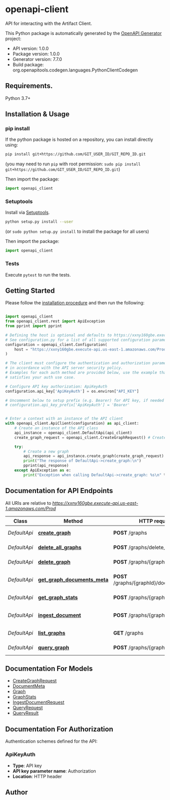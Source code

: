 # openapi-client
API for interacting with the Artifact Client.

This Python package is automatically generated by the [OpenAPI Generator](https://openapi-generator.tech) project:

- API version: 1.0.0
- Package version: 1.0.0
- Generator version: 7.7.0
- Build package: org.openapitools.codegen.languages.PythonClientCodegen

## Requirements.

Python 3.7+

## Installation & Usage
### pip install

If the python package is hosted on a repository, you can install directly using:

```sh
pip install git+https://github.com/GIT_USER_ID/GIT_REPO_ID.git
```
(you may need to run `pip` with root permission: `sudo pip install git+https://github.com/GIT_USER_ID/GIT_REPO_ID.git`)

Then import the package:
```python
import openapi_client
```

### Setuptools

Install via [Setuptools](http://pypi.python.org/pypi/setuptools).

```sh
python setup.py install --user
```
(or `sudo python setup.py install` to install the package for all users)

Then import the package:
```python
import openapi_client
```

### Tests

Execute `pytest` to run the tests.

## Getting Started

Please follow the [installation procedure](#installation--usage) and then run the following:

```python

import openapi_client
from openapi_client.rest import ApiException
from pprint import pprint

# Defining the host is optional and defaults to https://xxny160gbe.execute-api.us-east-1.amazonaws.com/Prod
# See configuration.py for a list of all supported configuration parameters.
configuration = openapi_client.Configuration(
    host = "https://xxny160gbe.execute-api.us-east-1.amazonaws.com/Prod"
)

# The client must configure the authentication and authorization parameters
# in accordance with the API server security policy.
# Examples for each auth method are provided below, use the example that
# satisfies your auth use case.

# Configure API key authorization: ApiKeyAuth
configuration.api_key['ApiKeyAuth'] = os.environ["API_KEY"]

# Uncomment below to setup prefix (e.g. Bearer) for API key, if needed
# configuration.api_key_prefix['ApiKeyAuth'] = 'Bearer'


# Enter a context with an instance of the API client
with openapi_client.ApiClient(configuration) as api_client:
    # Create an instance of the API class
    api_instance = openapi_client.DefaultApi(api_client)
    create_graph_request = openapi_client.CreateGraphRequest() # CreateGraphRequest | 

    try:
        # Create a new graph
        api_response = api_instance.create_graph(create_graph_request)
        print("The response of DefaultApi->create_graph:\n")
        pprint(api_response)
    except ApiException as e:
        print("Exception when calling DefaultApi->create_graph: %s\n" % e)

```

## Documentation for API Endpoints

All URIs are relative to *https://xxny160gbe.execute-api.us-east-1.amazonaws.com/Prod*

Class | Method | HTTP request | Description
------------ | ------------- | ------------- | -------------
*DefaultApi* | [**create_graph**](docs/DefaultApi.md#create_graph) | **POST** /graphs | Create a new graph
*DefaultApi* | [**delete_all_graphs**](docs/DefaultApi.md#delete_all_graphs) | **POST** /graphs/delete_all | Deletes all graphs
*DefaultApi* | [**delete_graph**](docs/DefaultApi.md#delete_graph) | **POST** /graphs/{graphId}/delete | Delete a graph
*DefaultApi* | [**get_graph_documents_meta**](docs/DefaultApi.md#get_graph_documents_meta) | **POST** /graphs/{graphId}/documents_meta | Get graph documents meta
*DefaultApi* | [**get_graph_stats**](docs/DefaultApi.md#get_graph_stats) | **POST** /graphs/{graphId}/stats | Get graph statistics
*DefaultApi* | [**ingest_document**](docs/DefaultApi.md#ingest_document) | **POST** /graphs/{graphId}/ingest | Ingest a document into a graph
*DefaultApi* | [**list_graphs**](docs/DefaultApi.md#list_graphs) | **GET** /graphs | List all graphs
*DefaultApi* | [**query_graph**](docs/DefaultApi.md#query_graph) | **POST** /graphs/{graphId}/query | Query a graph


## Documentation For Models

 - [CreateGraphRequest](docs/CreateGraphRequest.md)
 - [DocumentMeta](docs/DocumentMeta.md)
 - [Graph](docs/Graph.md)
 - [GraphStats](docs/GraphStats.md)
 - [IngestDocumentRequest](docs/IngestDocumentRequest.md)
 - [QueryRequest](docs/QueryRequest.md)
 - [QueryResult](docs/QueryResult.md)


<a id="documentation-for-authorization"></a>
## Documentation For Authorization


Authentication schemes defined for the API:
<a id="ApiKeyAuth"></a>
### ApiKeyAuth

- **Type**: API key
- **API key parameter name**: Authorization
- **Location**: HTTP header


## Author




